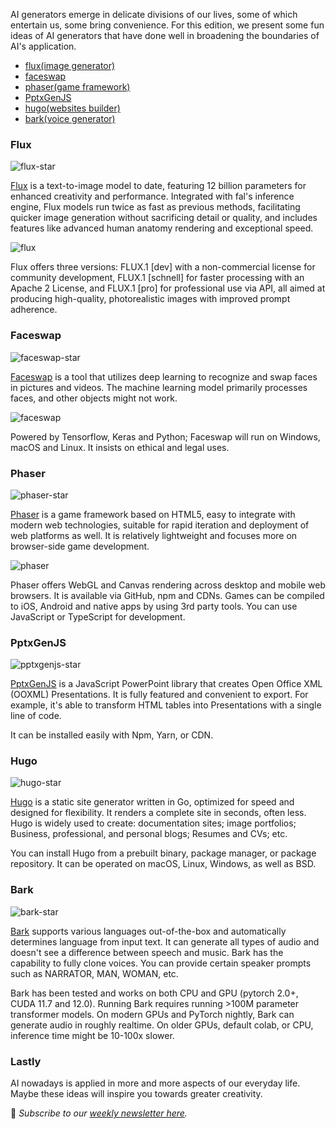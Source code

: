AI generators emerge in delicate divisions of our lives, some of which entertain us, some bring convenience. For this edition, we present some fun ideas of AI generators that have done well in broadening the boundaries of AI's application.

-   [flux(image generator)](#flux)
-   [faceswap](#faceswap)
-   [phaser(game framework)](#phaser)
-   [PptxGenJS](#pptxgenjs)
-   [hugo(websites builder)](#hugo)
-   [bark(voice generator)](#bark)

### Flux

![flux-star](/assets/blog/ai-generators/flux-star.webp)

[Flux](https://github.com/black-forest-labs/flux) is a text-to-image model to date, featuring 12 billion parameters for enhanced creativity and performance. Integrated with fal's inference engine, Flux models run twice as fast as previous methods, facilitating quicker image generation without sacrificing detail or quality, and includes features like advanced human anatomy rendering and exceptional speed.

![flux](/assets/blog/ai-generators/flux.webp)

Flux offers three versions: FLUX.1 [dev] with a non-commercial license for community development, FLUX.1 [schnell] for faster processing with an Apache 2 License, and FLUX.1 [pro] for professional use via API, all aimed at producing high-quality, photorealistic images with improved prompt adherence.

### Faceswap

![faceswap-star](/assets/blog/ai-generators/faceswap-star.webp)

[Faceswap](https://github.com/deepfakes/faceswap) is a tool that utilizes deep learning to recognize and swap faces in pictures and videos. The machine learning model primarily processes faces, and other objects might not work.

![faceswap](/assets/blog/ai-generators/faceswap.webp)

Powered by Tensorflow, Keras and Python; Faceswap will run on Windows, macOS and Linux. It insists on ethical and legal uses.

### Phaser

![phaser-star](/assets/blog/ai-generators/phaser-star.webp)

[Phaser](https://github.com/phaserjs/phaser) is a game framework based on HTML5, easy to integrate with modern web technologies, suitable for rapid iteration and deployment of web platforms as well. It is relatively lightweight and focuses more on browser-side game development.

![phaser](/assets/blog/ai-generators/phaser.webp)

Phaser offers WebGL and Canvas rendering across desktop and mobile web browsers. It is available via GitHub, npm and CDNs. Games can be compiled to iOS, Android and native apps by using 3rd party tools. You can use JavaScript or TypeScript for development.

### PptxGenJS

![pptxgenjs-star](/assets/blog/ai-generators/pptxgenjs-star.webp)

[PptxGenJS](https://github.com/gitbrent/PptxGenJS/) is a JavaScript PowerPoint library that creates Open Office XML (OOXML) Presentations. It is fully featured and convenient to export. For example, it's able to transform HTML tables into Presentations with a single line of code.

It can be installed easily with Npm, Yarn, or CDN.

### Hugo

![hugo-star](/assets/blog/ai-generators/hugo-star.webp)

[Hugo](https://github.com/gohugoio/hugo) is a static site generator written in Go, optimized for speed and designed for flexibility. It renders a complete site in seconds, often less. Hugo is widely used to create: documentation sites; image portfolios; Business, professional, and personal blogs; Resumes and CVs; etc.

You can install Hugo from a prebuilt binary, package manager, or package repository. It can be operated on macOS, Linux, Windows, as well as BSD.

### Bark

![bark-star](/assets/blog/ai-generators/bark-star.webp)

[Bark](https://github.com/serp-ai/bark-with-voice-clone) supports various languages out-of-the-box and automatically determines language from input text. It can generate all types of audio and doesn't see a difference between speech and music. Bark has the capability to fully clone voices. You can provide certain speaker prompts such as NARRATOR, MAN, WOMAN, etc.

Bark has been tested and works on both CPU and GPU (pytorch 2.0+, CUDA 11.7 and 12.0). Running Bark requires running >100M parameter transformer models. On modern GPUs and PyTorch nightly, Bark can generate audio in roughly realtime. On older GPUs, default colab, or CPU, inference time might be 10-100x slower.

### Lastly

AI nowadays is applied in more and more aspects of our everyday life. Maybe these ideas will inspire you towards greater creativity.

📧 *Subscribe to our [weekly newsletter here](https://star-history.beehiiv.com/subscribe).*
